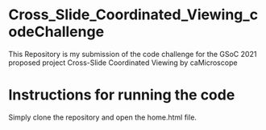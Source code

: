# Cross_Slide_Coordinated_Viewing_codeChallenge
This Repository is my submission of the code challenge for the GSoC 2021 proposed project Cross-Slide Coordinated Viewing by caMicroscope

# Instructions for running the code
Simply clone the repository and open the home.html file.
